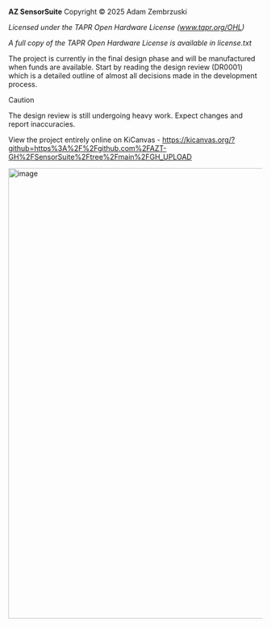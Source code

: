 **AZ SensorSuite**
Copyright © 2025 Adam Zembrzuski

_Licensed under the TAPR Open Hardware License (www.tapr.org/OHL)_

_A full copy of the TAPR Open Hardware License is available in license.txt_

The project is currently in the final design phase and will be manufactured when funds are available.
Start by reading the design review (DR0001) which is a detailed outline of almost all decisions made in the development process.

> [!CAUTION]  
> The design review is still undergoing heavy work. Expect changes and report inaccuracies.

View the project entirely online on KiCanvas - https://kicanvas.org/?github=https%3A%2F%2Fgithub.com%2FAZT-GH%2FSensorSuite%2Ftree%2Fmain%2FGH_UPLOAD

<img width="748" height="893" alt="image" src="https://github.com/user-attachments/assets/cef48b82-4995-479b-b07f-08163bb736f3" />

